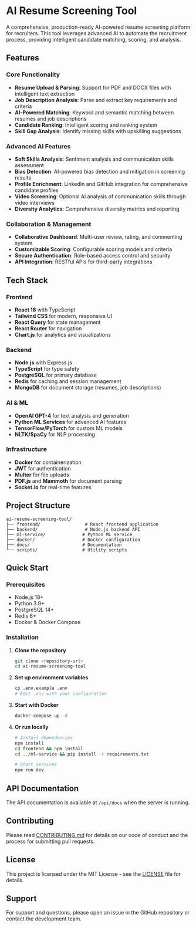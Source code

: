 # AI Resume Screening Tool

A comprehensive, production-ready AI-powered resume screening platform for recruiters. This tool leverages advanced AI to automate the recruitment process, providing intelligent candidate matching, scoring, and analysis.

## Features

### Core Functionality
- **Resume Upload & Parsing**: Support for PDF and DOCX files with intelligent text extraction
- **Job Description Analysis**: Parse and extract key requirements and criteria
- **AI-Powered Matching**: Keyword and semantic matching between resumes and job descriptions
- **Candidate Ranking**: Intelligent scoring and ranking system
- **Skill Gap Analysis**: Identify missing skills with upskilling suggestions

### Advanced AI Features
- **Soft Skills Analysis**: Sentiment analysis and communication skills assessment
- **Bias Detection**: AI-powered bias detection and mitigation in screening results
- **Profile Enrichment**: LinkedIn and GitHub integration for comprehensive candidate profiles
- **Video Screening**: Optional AI analysis of communication skills through video interviews
- **Diversity Analytics**: Comprehensive diversity metrics and reporting

### Collaboration & Management
- **Collaborative Dashboard**: Multi-user review, rating, and commenting system
- **Customizable Scoring**: Configurable scoring models and criteria
- **Secure Authentication**: Role-based access control and security
- **API Integration**: RESTful APIs for third-party integrations

## Tech Stack

### Frontend
- **React 18** with TypeScript
- **Tailwind CSS** for modern, responsive UI
- **React Query** for state management
- **React Router** for navigation
- **Chart.js** for analytics and visualizations

### Backend
- **Node.js** with Express.js
- **TypeScript** for type safety
- **PostgreSQL** for primary database
- **Redis** for caching and session management
- **MongoDB** for document storage (resumes, job descriptions)

### AI & ML
- **OpenAI GPT-4** for text analysis and generation
- **Python ML Services** for advanced AI features
- **TensorFlow/PyTorch** for custom ML models
- **NLTK/SpaCy** for NLP processing

### Infrastructure
- **Docker** for containerization
- **JWT** for authentication
- **Multer** for file uploads
- **PDF.js** and **Mammoth** for document parsing
- **Socket.io** for real-time features

## Project Structure

```
ai-resume-screening-tool/
├── frontend/                 # React frontend application
├── backend/                  # Node.js backend API
├── ml-service/              # Python ML service
├── docker/                  # Docker configuration
├── docs/                    # Documentation
└── scripts/                 # Utility scripts
```

## Quick Start

### Prerequisites
- Node.js 18+
- Python 3.9+
- PostgreSQL 14+
- Redis 6+
- Docker & Docker Compose

### Installation

1. **Clone the repository**
   ```bash
   git clone <repository-url>
   cd ai-resume-screening-tool
   ```

2. **Set up environment variables**
   ```bash
   cp .env.example .env
   # Edit .env with your configuration
   ```

3. **Start with Docker**
   ```bash
   docker-compose up -d
   ```

4. **Or run locally**
   ```bash
   # Install dependencies
   npm install
   cd frontend && npm install
   cd ../ml-service && pip install -r requirements.txt
   
   # Start services
   npm run dev
   ```

## API Documentation

The API documentation is available at `/api/docs` when the server is running.

## Contributing

Please read [CONTRIBUTING.md](CONTRIBUTING.md) for details on our code of conduct and the process for submitting pull requests.

## License

This project is licensed under the MIT License - see the [LICENSE](LICENSE) file for details.

## Support

For support and questions, please open an issue in the GitHub repository or contact the development team. 